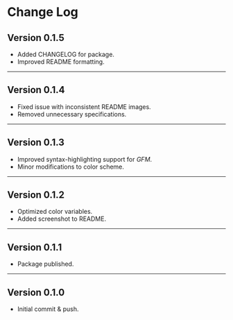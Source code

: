 # Change Log

## Version 0.1.5

  * Added CHANGELOG for package.
  * Improved README formatting.

------------------------------------------------------------------------------------------------------------------------

## Version 0.1.4

  * Fixed issue with inconsistent README images.
  * Removed unnecessary specifications.

------------------------------------------------------------------------------------------------------------------------

## Version 0.1.3

  * Improved syntax-highlighting support for *GFM*.
  * Minor modifications to color scheme.

------------------------------------------------------------------------------------------------------------------------

## Version 0.1.2

  * Optimized color variables.
  * Added screenshot to README.

------------------------------------------------------------------------------------------------------------------------

## Version 0.1.1

  * Package published.

------------------------------------------------------------------------------------------------------------------------

## Version 0.1.0

  * Initial commit & push.
  
